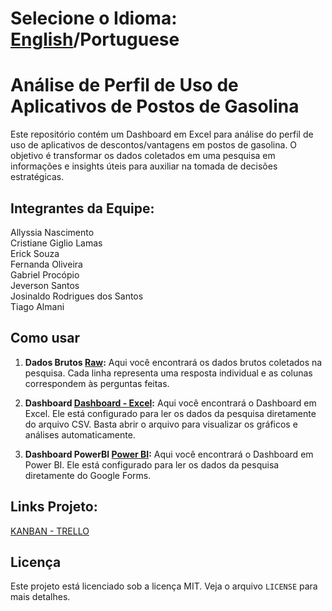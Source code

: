 # Selecione o Idioma: [English](/README.md)/Portuguese

# Análise de Perfil de Uso de Aplicativos de Postos de Gasolina

Este repositório contém um Dashboard em Excel para análise do perfil de uso de aplicativos de descontos/vantagens em postos de gasolina. O objetivo é transformar os dados coletados em uma pesquisa em informações e insights úteis para auxiliar na tomada de decisões estratégicas.

## Integrantes da Equipe:

Allyssia Nascimento </br>
Cristiane Giglio Lamas</br>
Erick Souza</br>
Fernanda Oliveira</br>
Gabriel Procópio</br>
Jeverson Santos</br>
Josinaldo Rodrigues dos Santos</br>
Tiago Almani</br>

## Como usar

1. **Dados Brutos [Raw](data/raw.csv):** Aqui você encontrará os dados brutos coletados na pesquisa. Cada linha representa uma resposta individual e as colunas correspondem às perguntas feitas.

2. **Dashboard [Dashboard - Excel](dashboard.xlsm):** Aqui você encontrará o Dashboard em Excel. Ele está configurado para ler os dados da pesquisa diretamente do arquivo CSV. Basta abrir o arquivo para visualizar os gráficos e análises automaticamente.

3. **Dashboard PowerBI [Power BI](powerbi/ipiDados.pbix):** Aqui você encontrará o Dashboard em Power BI. Ele está configurado para ler os dados da pesquisa diretamente do Google Forms.

## Links Projeto:

[KANBAN - TRELLO](https://trello.com/b/JbKGAHt1/dash-ipiranga-dados)

## Licença

Este projeto está licenciado sob a licença MIT. Veja o arquivo `LICENSE` para mais detalhes.